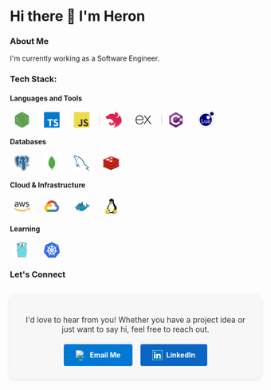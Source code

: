 # Hi there 👋 I'm Heron

### About Me

I'm currently working as a Software Engineer.

### Tech Stack:

#### Languages and Tools

<p>
  <a
    href="https://nodejs.org"
    title="Node.js"
    target="_blank"
    style="text-decoration: none; margin: 0 8px"
    ><img
      align="center"
      alt="Node.js"
      title="Node.js"
      height="32"
      width="32"
      src="https://raw.githubusercontent.com/devicons/devicon/master/icons/nodejs/nodejs-plain.svg"
    /></a>
  &nbsp;
  <a
    href="https://www.typescriptlang.org"
    title="TypeScript"
    target="_blank"
    style="text-decoration: none; margin: 0 8px"
    ><img
      align="center"
      alt="TypeScript"
      title="TypeScript"
      height="32"
      width="32"
      src="https://raw.githubusercontent.com/devicons/devicon/master/icons/typescript/typescript-original.svg"
    /></a>
  &nbsp;
  <a
    href="https://developer.mozilla.org/en-US/docs/Web/JavaScript"
    title="JavaScript"
    target="_blank"
    style="text-decoration: none; margin: 0 8px"
    ><img
      align="center"
      alt="JavaScript"
      title="JavaScript"
      height="32"
      width="32"
      src="https://raw.githubusercontent.com/devicons/devicon/master/icons/javascript/javascript-original.svg"
    /></a>
  &nbsp;
  <span
    style="
      display: inline-block;
      vertical-align: middle;
      width: 1px;
      height: 20px;
      background-color: #ccc;
    "
  ></span>
  <a
    href="https://nestjs.com"
    title="NestJS"
    target="_blank"
    style="text-decoration: none; margin: 0 8px"
    ><img
      align="center"
      alt="NestJS"
      title="NestJS"
      height="32"
      width="32"
      src="https://raw.githubusercontent.com/devicons/devicon/master/icons/nestjs/nestjs-original.svg"
    /></a>
  &nbsp;
  <a
    href="https://expressjs.com"
    title="Express.js"
    target="_blank"
    style="text-decoration: none; margin: 0 8px"
  ><img
      align="center"
      alt="Express.js"
      title="Express.js"
      height="32"
      width="32"
      src="https://raw.githubusercontent.com/devicons/devicon/master/icons/express/express-original.svg"
    /></a>
  &nbsp;
  <span
    style="
      display: inline-block;
      vertical-align: middle;
      width: 1px;
      height: 20px;
      background-color: #ccc;
    "
  ></span>
  <a
    href="https://dotnet.microsoft.com"
    title=".NET C#"
    target="_blank"
    style="text-decoration: none; margin: 0 8px"
  ><img
      align="center"
      alt=".NET C#"
      title=".NET C#"
      height="32"
      width="32"
      src="https://raw.githubusercontent.com/devicons/devicon/master/icons/csharp/csharp-original.svg"
    /></a>
  &nbsp;
  <a
    href="https://www.lua.org"
    title="Lua"
    target="_blank"
    style="text-decoration: none; margin: 0 8px"
  ><img
      align="center"
      alt="Lua"
      title="Lua"
      height="32"
      width="32"
      src="https://raw.githubusercontent.com/devicons/devicon/master/icons/lua/lua-original.svg"
    /></a>
</p>

#### Databases

<p>
  <a
    href="https://www.postgresql.org"
    title="PostgreSQL"
    target="_blank"
    style="text-decoration: none; margin: 0 8px"
    ><img
      align="center"
      alt="Postgres"
      title="Postgres"
      height="32"
      width="32"
      src="https://raw.githubusercontent.com/devicons/devicon/master/icons/postgresql/postgresql-plain.svg"
    /></a>
  &nbsp;
  <a
    href="https://www.mongodb.com"
    title="MongoDB"
    target="_blank"
    style="text-decoration: none; margin: 0 8px"
    ><img
      align="center"
      alt="MongoDB"
      title="MongoDB"
      height="32"
      width="32"
      src="https://raw.githubusercontent.com/devicons/devicon/master/icons/mongodb/mongodb-plain.svg"
    /></a>
  &nbsp;
  <a
    href="https://www.mysql.com"
    title="MySQL"
    target="_blank"
    style="text-decoration: none; margin: 0 8px"
    ><img
      align="center"
      alt="MySQL"
      title="MySQL"
      height="32"
      width="32"
      src="https://raw.githubusercontent.com/devicons/devicon/master/icons/mysql/mysql-original.svg"
    /></a>
  &nbsp;
  <a
    href="https://redis.io"
    title="Redis"
    target="_blank"
    style="text-decoration: none; margin: 0 8px"
    ><img
      align="center"
      alt="Redis"
      title="Redis"
      height="32"
      width="32"
      src="https://raw.githubusercontent.com/devicons/devicon/master/icons/redis/redis-original.svg"
    /></a>
</p>

#### Cloud & Infrastructure

<p>
  <a
    href="https://aws.amazon.com"
    title="Amazon Web Services (AWS)"
    target="_blank"
    style="text-decoration: none; margin: 0 8px"
    ><img
      align="center"
      alt="Amazon Web Services (AWS)"
      title="Amazon Web Services (AWS)"
      height="32"
      width="32"
      src="https://raw.githubusercontent.com/devicons/devicon/master/icons/amazonwebservices/amazonwebservices-original-wordmark.svg"
    /></a>
  &nbsp;
  <a
    href="https://cloud.google.com"
    title="Google Cloud (GCP)"
    target="_blank"
    style="text-decoration: none; margin: 0 8px"
    ><img
      align="center"
      alt="Google Cloud (GCP)"
      title="Google Cloud (GCP)"
      height="32"
      width="32"
      src="https://raw.githubusercontent.com/devicons/devicon/master/icons/googlecloud/googlecloud-original.svg"
    /></a>
  &nbsp;
  <a
    href="https://www.docker.com"
    title="Docker"
    target="_blank"
    style="text-decoration: none; margin: 0 8px"
    ><img
      align="center"
      alt="Docker"
      title="Docker"
      height="32"
      width="32"
      src="https://raw.githubusercontent.com/devicons/devicon/master/icons/docker/docker-original.svg"
    /></a>
  &nbsp;
  <a
    href="https://www.linux.org"
    title="Linux"
    target="_blank"
    style="text-decoration: none; margin: 0 8px"
    ><img
      align="center"
      alt="Linux"
      title="Linux"
      height="32"
      width="32"
      src="https://raw.githubusercontent.com/devicons/devicon/master/icons/linux/linux-original.svg"
    /></a>
</p>

#### Learning

<p>
  <a
    href="https://go.dev"
    title="Golang"
    target="_blank"
    style="text-decoration: none; margin: 0 8px"
    ><img
      align="center"
      alt="Golang"
      title="Golang"
      height="32"
      width="32"
      src="https://raw.githubusercontent.com/devicons/devicon/master/icons/go/go-original.svg"
    /></a>
  &nbsp;
  <a
    href="https://kubernetes.io"
    title="Kubernetes"
    target="_blank"
    style="text-decoration: none; margin: 0 8px"
    ><img
      align="center"
      alt="Kubernetes"
      title="Kubernetes"
      height="32"
      width="32"
      src="https://raw.githubusercontent.com/devicons/devicon/master/icons/kubernetes/kubernetes-plain.svg"
    /></a>
</p>

### Let's Connect

<div style="background: #f7f7f7; padding: 24px; border-radius: 10px; text-align: center; margin-top: 32px; box-shadow: 0 2px 8px rgba(0,0,0,0.1);">
  <p style="font-size: 1.1em; margin-bottom: 20px; color: #333;">
    I'd love to hear from you! Whether you have a project idea or just want to say hi, feel free to reach out.
  </p>
  <div style="display: inline-flex; gap: 16px;">
    <a href="mailto:heron.code@outlook.com" style="text-decoration: none; padding: 12px 24px; border-radius: 4px; font-size: 1em; font-weight: bold; display: flex; align-items: center; gap: 8px; background-color: #0078D4; color: #fff;">
      <img src="https://raw.githubusercontent.com/devicons/devicon/master/icons/outlook/outlook-plain.svg" alt="Email" style="height: 20px; width: 20px;">
      Email Me
    </a>
    <a href="https://www.linkedin.com/in/heronsilva" target="_blank" style="text-decoration: none; padding: 12px 24px; border-radius: 4px; font-size: 1em; font-weight: bold; display: flex; align-items: center; gap: 8px; background-color: #0A66C2; color: #fff;">
      <img src="https://raw.githubusercontent.com/devicons/devicon/master/icons/linkedin/linkedin-plain.svg" alt="LinkedIn" style="height: 20px; width: 20px;">
      LinkedIn
    </a>
  </div>
</div>
